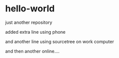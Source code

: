 # hello-world
just another repository

added extra line using phone

and another line using sourcetree on work computer

and then another online....
